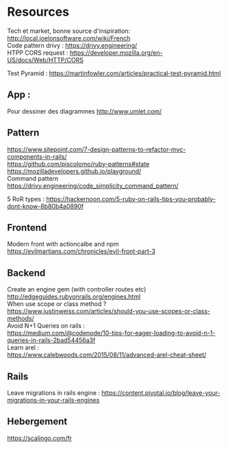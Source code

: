 # Resources

Tech et market, bonne source d'inspiration:
  http://local.joelonsoftware.com/wiki/French
<br>
Code pattern drivy :
https://drivy.engineering/
<br>
HTPP CORS request : 
https://developer.mozilla.org/en-US/docs/Web/HTTP/CORS

Test Pyramid :
https://martinfowler.com/articles/practical-test-pyramid.html


## App :
Pour dessiner des diagrammes
http://www.umlet.com/



## Pattern
https://www.sitepoint.com/7-design-patterns-to-refactor-mvc-components-in-rails/ </br>
https://github.com/piscolomo/ruby-patterns#state
https://mozilladevelopers.github.io/playground/ <br>
Command pattern https://drivy.engineering/code_simplicity_command_pattern/

5 RoR types : https://hackernoon.com/5-ruby-on-rails-tips-you-probably-dont-know-8b80b4a0890f


## Frontend
Modern front with actioncalbe and npm
https://evilmartians.com/chronicles/evil-front-part-3 </br>

## Backend

Create an engine gem (with controller routes etc) <br>
http://edgeguides.rubyonrails.org/engines.html
<br>
When use scope or class method ? <br>
https://www.justinweiss.com/articles/should-you-use-scopes-or-class-methods/
<br>
Avoid N+1 Queries on rails : <br>
https://medium.com/@codenode/10-tips-for-eager-loading-to-avoid-n-1-queries-in-rails-2bad54456a3f
<br>
Learn arel : <br>
https://www.calebwoods.com/2015/08/11/advanced-arel-cheat-sheet/

## Rails 

Leave migrations in rails engine : https://content.pivotal.io/blog/leave-your-migrations-in-your-rails-engines

## Hebergement
https://scalingo.com/fr
